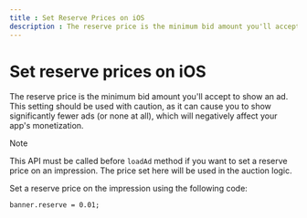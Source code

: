 ```yaml
---
title : Set Reserve Prices on iOS
description : The reserve price is the minimum bid amount you'll accept to show an ad in iOS.
---
```



# Set reserve prices on iOS

The reserve price is the minimum bid amount you'll accept to show an ad.
This setting should be used with caution, as it can cause you to show
significantly fewer ads (or none at all), which will negatively affect
your app's monetization.

> [!NOTE]
> This API must be called before `loadAd` method if you want to set a reserve price on an impression. The price set here will be used in the auction logic.

Set a reserve price on the impression using the following code:

``` pre
banner.reserve = 0.01;
```
